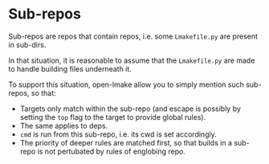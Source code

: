 <!-- This file is part of the open-lmake distribution (git@github.com:cesar-douady/open-lmake.git)-->
<!-- Copyright (c) 2023-2025 Doliam-->
<!-- This program is free software: you can redistribute/modify under the terms of the GPL-v3 (https://www.gnu.org/licenses/gpl-3.0.html).-->
<!-- This program is distributed WITHOUT ANY WARRANTY, without even the implied warranty of MERCHANTABILITY or FITNESS FOR A PARTICULAR PURPOSE.-->

# Sub-repos

Sub-repos are repos that contain repos, i.e. some `Lmakefile.py` are present in sub-dirs.

In that situation, it is reasonable to assume that the `Lmakefile.py` are made to handle building files underneath it.

To support this situation, open-lmake allow you to simply mention such sub-repos, so that:

- Targets only match within the sub-repo (and escape is possibly by setting the `top` flag to the target to provide global rules).
- The same applies to deps.
- `cmd` is run from this sub-repo, i.e. its cwd is set accordingly.
- The priority of deeper rules are matched first, so that builds in a sub-repo is not pertubated by rules of englobing repo.
